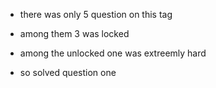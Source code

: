 - there was only 5 question on this tag 
- among them 3 was locked
- among the unlocked one was extreemly hard

- so solved question one